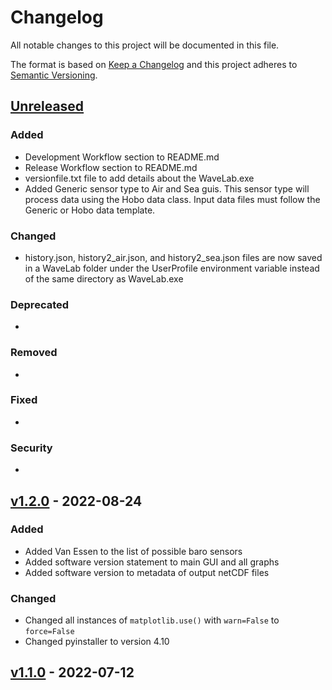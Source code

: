 # Changelog

All notable changes to this project will be documented in this file.

The format is based on [Keep a Changelog](http://keepachangelog.com/en/1.0.0/)
and this project adheres to [Semantic Versioning](http://semver.org/spec/v2.0.0.html).

## [Unreleased](https://code.usgs.gov/wavelab/wavelab/-/tree/dev)

### Added 

- Development Workflow section to README.md
- Release Workflow section to README.md
- versionfile.txt file to add details about the WaveLab.exe
- Added Generic sensor type to Air and Sea guis. This sensor type will process data using the Hobo data class. Input
    data files must follow the Generic or Hobo data template.

### Changed  

- history.json, history2_air.json, and history2_sea.json files are now saved in a WaveLab folder under the UserProfile environment variable instead of the same directory as WaveLab.exe

### Deprecated 

-

### Removed 

- 

### Fixed  

- 

### Security  

- 

## [v1.2.0](https://code.usgs.gov/wavelab/wavelab/-/tags/v1.2.0) - 2022-08-24

### Added 

- Added Van Essen to the list of possible baro sensors
- Added software version statement to main GUI and all graphs
- Added software version to metadata of output netCDF files

### Changed  

- Changed all instances of `matplotlib.use()` with `warn=False` to `force=False`
- Changed pyinstaller to version 4.10
  

## [v1.1.0](https://code.usgs.gov/wavelab/wavelab/-/tags/v1.1.0) - 2022-07-12
